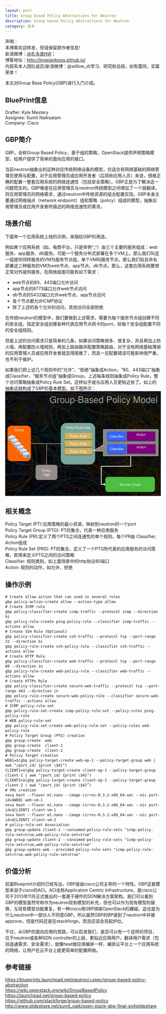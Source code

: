 ```yaml
---
layout: post
title: Group based Policy Abstractions for Neutron
description: Group based Policy Abstractions for Neutron
category: 技术
---
```


声明：  
本博客欢迎转发，但请保留原作者信息!  
新浪微博：[@孔令贤HW](http://weibo.com/lingxiankong)；   
博客地址：<http://lingxiankong.github.io/>  
内容系本人团队成员(新浪微博：@willow_d)学习、研究和总结，如有雷同，实属荣幸！

本文对Group Base Policy(GBP)进行入门介绍。


## BluePrint信息
Drafter: Kyle Mestery  
Assignee: Sumit Naiksatam  
Company: Cisco

## GBP简介
GBP，全称Group Based Policy，基于组的策略，OpenStack提供声明策略模型，给用户提供了简单的面向应用的接口。

当前neutron抽象出的这种对应传统网络设备的模型，仅适合有网络基础的网络管理员使用与配置，对于应用管理员或应用开发者（后简称应用人员）来说，很难正确的配置一整套应用系统的网络连通性（包括安全策略）。GBP正是为了解决这一问题而生的。GBP像是在应用管理员与neutron传统模型之间增加了一个层翻译，将应用管理员的网络需求，通过neutron中传统资源的组合配置实现。GBP本身主要通过网络端点（network endpoint）组和策略（policy）组成的模型，抽象应用管理员或应用开发者所描述的网络连通性的需求。

## 场景介绍
下面举一个应用系统上线的示例，来描绘GBP的用途。

例如某个应用系统（如，电商平台，只是举例^_^）由三个主要的服务组成：web服务、app服务、db服务。可能一个服务分布式部署在多个VM上，那么我们叫这一组提供同样服务的VM为服务节点组，单个VM叫服务节点。那么我们姑且命名部署这三种服务的VM为web节点、app节点、db节点。那么，这套应用系统要想正常对外提供服务，在网络层面可能有如下需求：

* web节点的80、443端口允许访问
* app节点的8773端口允许web节点访问
* db节点的5432端口允许web节点、app节点访问
* 各个节点都允许ICMP协议
* 除了上述的各个允许的访问，其他访问全部拒绝

在传统neutron的模型中，我们要做到上述需求，需要为每个服务节点组创建不同的安全组，指定安全组创建各种代表应用节点网卡的port，给每个安全组配置不同的安全组规则。

但是上述的访问需求只是简单的几条，如果访问策略很多、很复杂，并且再加上防火墙，再配置防火墙规则，再加上路由器并配置策略路由，对于没有网络基础薄弱的应用管理人员或应用开发者就显得困难了，而且一旦配置错误可能影响很严重，也不利于维护。

如果我们把上述几个规则中的“允许”、“拒绝”抽象成Action，“80、443端口”抽象成Classifier，“服务节点组”抽象成Group，上述每条规则抽象成Policy Rule，整个访问策略抽象成Policy Rule Set。这样似乎就与应用人员更贴近些了。如上的抽象这就构成了GBP的基本模型。如下图所示：  
![](/images/2015-04-23-GBP/1.png)
 
## 相关概念
Policy Target (PT):应用策略的最小资源，映射到neutron的一个port  
Policy Target Group (PTG): PT的集合，代表一种应用服务  
Policy Rule (PR):定义了两个PTG之间连通性的单个规则，每个PR由 Classifier, Action组成  
Policy Rule Set (PRS): PT的集合，定义了一个PTG所代表的应用服务的访问策略，即用来定义PTG之间的访问策略  
Classifier: 规则类别，如上面场景中的http协议80端口  
Action: 规则的动作，如允许、拒绝  

## 操作示例

    # Create allow action that can used in several rules
    gbp policy-action-create allow --action-type allow
    # Create ICMP rule
    gbp policy-classifier-create icmp-traffic --protocol icmp --direction bi
    gbp policy-rule-create ping-policy-rule --classifier icmp-traffic --actions allow
    # Create SSH Rule (Optional)
    gbp policy-classifier-create ssh-traffic --protocol tcp --port-range 22 --direction bi
    gbp policy-rule-create ssh-policy-rule --classifier ssh-traffic --actions allow
    # Create HTTP Rule
    gbp policy-classifier-create web-traffic --protocol tcp --port-range 80 --direction in
    gbp policy-rule-create web-policy-rule --classifier web-traffic --actions allow
    # Create HTTPs Rule
    gbp policy-classifier-create secure-web-traffic --protocol tcp --port-range 443 --direction in
    gbp policy-rule-create secure-web-policy-rule --classifier secure-web-traffic --actions allow
    # ICMP policy-rule-set
    gbp policy-rule-set-create icmp-policy-rule-set --policy-rules ping-policy-rule
    # WEB policy-rule-set
    gbp policy-rule-set-create web-policy-rule-set --policy-rules web-policy-rule
    # Policy Target Group (PTG) creation
    gbp group-create  web
    gbp group-create  client-1
    gbp group-create  client-2
    # Policy Target creation
    WEB1=$(gbp policy-target-create web-ep-1 --policy-target-group web | awk "/port_id/ {print \$4}")
    CLIENT1=$(gbp policy-target-create client-ep-1 --policy-target-group client-1 | awk "/port_id/ {print \$4}")
    CLIENT2=$(gbp policy-target-create client-ep-2 --policy-target-group client-2 | awk "/port_id/ {print \$4}”)
    # VMs creation
    nova boot --flavor m1.nano --image cirros-0.3.2-x86_64-uec --nic port-id=$WEB1 web-vm-1
    nova boot --flavor m1.nano --image cirros-0.3.2-x86_64-uec --nic port-id=$CLIENT1 client-vm-1
    nova boot --flavor m1.nano --image cirros-0.3.2-x86_64-uec --nic port-id=$CLIENT2 client-vm-2
    # policy-rule-set Association
    gbp group-update client-1 --consumed-policy-rule-sets "icmp-policy-rule-set=true,web-policy-rule-set=true"
    gbp group-update client-2 --consumed-policy-rule-sets "icmp-policy-rule-set=true,web-policy-rule-set=true"
    gbp group-update web --provided-policy-rule-sets "icmp-policy-rule-set=true,web-policy-rule-set=true"
    
## 价值分析
前面Blueprint介绍时已经写出，GBP是由cisco公司主导的一个特性。GBP这套模型来自于cisco的ACI。ACI全称Application Centric Infrastructure，是cisco公司于2013年11月正式推出的一套基于硬件的SDN解决方案架构。我们可以看到GBP的模型虽然号称作为neutron现有模型的补充，但也可以作为现有模型的替换，与现有模型功能重复。有一种cisco用GBP绑架OpenStack的嫌疑。这也是为什么neutron中一部分人不同意GBP。所以虽然GBP的BP提到了neutron中并被approve，但是代码还是在stackforge，而且应该会另起炉灶。

不过，从GBP的面向应用的思路，可以启发我们，是否可以有一个这样的项目，位于neutron或各种SDN  controller的上层，更贴近应用用户，翻译用户需求（包括连通需求、安全需求），就像heat做应用编排一样，编排云平台上一个应用系统的网络，让用户在云平台上能更简单的配置网络。

## 参考链接
<https://blueprints.launchpad.net/neutron/+spec/group-based-policy-abstraction>  
<https://wiki.openstack.org/wiki/GroupBasedPolicy>  
<https://launchpad.net/group-based-policy>  
<https://github.com/stackforge/group-based-policy>  
<http://www.slideshare.net/sumit_naik/open-stack-gbp-final-sn4slideshare>
